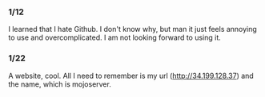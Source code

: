 ### 1/12
I learned that I hate Github. I don't know why, but man it just feels annoying to use and overcomplicated. I am not looking forward to using it.

### 1/22
A website, cool. All I need to remember is my url (http://34.199.128.37) and the name, which is mojoserver.
